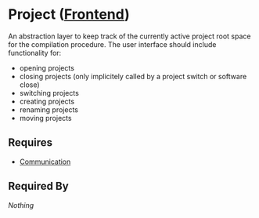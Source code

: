 # Project ([Frontend](../../frontend.md))

An abstraction layer to keep track of the currently active project root space for the compilation procedure. The user interface should include functionality for:

- opening projects
- closing projects (only implicitely called by a project switch or software close)
- switching projects
- creating projects
- renaming projects
- moving projects

## Requires

- [Communication](../../communication/communication.md)

## Required By

*Nothing*
